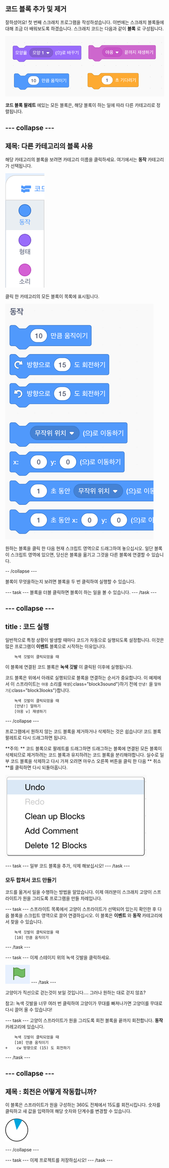 ## 코드 블록 추가 및 제거

잘하셨어요! 첫 번째 스크래치 프로그램을 작성하셨습니다. 이번에는 스크래치 블록들에 대해 조금 더 배워보도록 하겠습니다. 스크래치 코드는 다음과 같이 **블록** 로 구성됩니다.

![](images/code1.png)

**코드 블록 팔레트** 에있는 모든 블록은, 해당 블록이 하는 일에 따라 다른 카테고리로 정렬됩니다.

## \--- collapse \---

## 제목: 다른 카테고리의 블록 사용

해당 카테고리의 블록을 보려면 카테고리 이름을 클릭하세요. 여기에서는 **동작** 카테고리가 선택됩니다.

![](images/code2a.png)

클릭 한 카테고리의 모든 블록이 목록에 표시됩니다.

![](images/code2b.png)

원하는 블록을 클릭 한 다음 현재 스크립트 영역으로 드래그하여 놓으십시오. 일단 블록이 스크립트 영역에 있으면, 당신은 블록을 옮기고 그것을 다른 블록에 연결할 수 있습니다.

-- /collapse \---

블록이 무엇을하는지 보려면 블록을 두 번 클릭하여 실행할 수 있습니다.

\--- task \--- 블록을 더블 클릭하면 블록이 하는 일을 볼 수 있습니다. \--- /task \---

## \--- collapse \---

## title : 코드 실행

일반적으로 특정 상황이 발생할 때마다 코드가 자동으로 실행되도록 설정합니다. 이것은 많은 프로그램이 **이벤트** 블록으로 시작하는 이유입니다.

```blocks3
    녹색 깃발이 클릭되었을 때
```

이 블록에 연결된 코드 블록은 **녹색 깃발** 이 클릭된 이후에 실행됩니다.

코드 블록은 위에서 아래로 실행되므로 블록을 연결하는 순서가 중요합니다. 이 예제에서 이 스프라이트는 `야옹` 소리를 `재생`{:class="block3sound"}하기 전에 `안녕!` 을 `말하기`{:class="block3looks"}합니다. 

```blocks3
    녹색 깃발이 클릭되었을 때
    [안녕!] 말하기
    [야옹 v] 재생하기
```

\--- /collapse \---

프로그램에서 원하지 않는 코드 블록을 제거하거나 삭제하는 것은 쉽습니다! 코드 블록 팔레트로 다시 드래그하면 됩니다.

**주의: ** 코드 블록으로 팔레트를 드래그하면 드래그하는 블록에 연결된 모든 블록이 삭제되므로 제거하려는 코드 블록과 유지하려는 코드 블록을 분리해야합니다. 실수로 일부 코드 블록을 삭제하고 다시 가져 오려면 마우스 오른쪽 버튼을 클릭 한 다음 ** 취소 **를 클릭하면 다시 되돌아옵니다.

![](images/code6.png)

\--- task \--- 일부 코드 블록을 추가, 삭제 해보십시오! \--- /task \---

### 모두 합쳐서 코드 만들기

코드를 옮겨서 일을 수행하는 방법을 알았습니다. 이제 여러분이 스크래치 고양이 스프라이트가 원을 그리도록 프로그램을 만들 차례입니다.

\--- task \--- 스프라이트 목록에서 고양이 스프라이트가 선택되어 있는지 확인한 후 다음 블록을 스크립트 영역으로 끌어 연결하십시오. 이 블록은 **이벤트** 와 **동작** 카테고리에서 찾을 수 있습니다.

```blocks3
    녹색 깃발이 클릭되었을 때
    [10] 만큼 움직이기
```

\--- /task \---

\--- task \--- 이제 스테이지 위의 녹색 깃발을 클릭하세요.

![](images/code7.png) \--- /task \---

고양이가 직선으로 걷는것이 보일 것입니다.... 그러나 원하는 대로 걷지 않죠?

참고: 녹색 깃발을 너무 여러 번 클릭하여 고양이가 무대를 빠져나가면 고양이를 무대로 다시 끌어 올 수 있습니다!

\--- task \--- 고양이 스프라이트가 원을 그리도록 회전 블록을 끝까지 회전합니다. **동작** 카레고리에 있습니다.

```blocks3
    녹색 깃발이 클릭되었을 때
    [10] 만큼 움직이기
+    cw 방향으로 (15) 도 회전하기
```

\--- /task \---

## \--- collapse \---

## 제목 : 회전은 어떻게 작동합니까?

이 블록은 스프라이트가 원을 구성하는 360도 전체에서 15도를 회전시킵니다. 숫자를 클릭하고 새 값을 입력하여 해당 숫자와 단계수를 변경할 수 있습니다.

![](images/code9.png)

\--- /collapse \---

\--- task \--- 이제 프로젝트를 저장하십시오! \--- /task \---